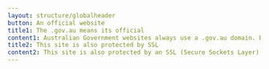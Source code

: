 ```yaml
---
layout: structure/globalheader
button: An official website
title1: The .gov.au means its official
content1: Australian Government websites always use a .gov.au domain. Before sharing sensitive information online, make sure you’re on a .gov.au site by inspecting your browser’s address (or “location”) bar.
title2: This site is also protected by SSL
content2: This site is also protected by an SSL (Secure Sockets Layer) certificate that’s been signed by the AUS government. The https:// means all transmitted data is encrypted.
---
```

